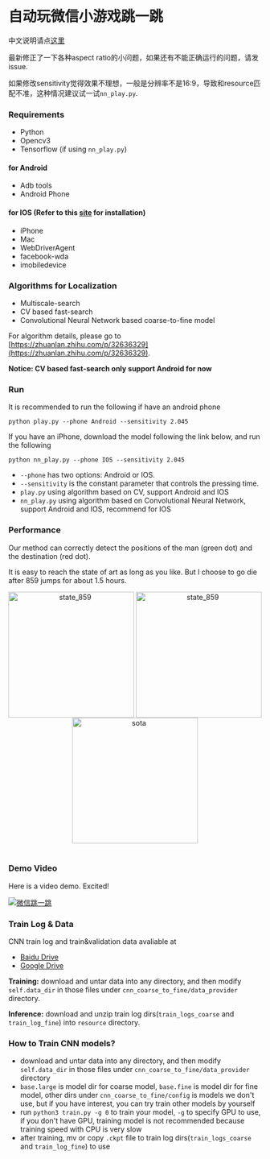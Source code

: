 # 自动玩微信小游戏跳一跳

中文说明请点[这里](https://github.com/Prinsphield/Wechat_AutoJump/blob/master/readme_cn.md)

最新修正了一下各种aspect ratio的小问题，如果还有不能正确运行的问题，请发issue.

如果修改sensitivity觉得效果不理想，一般是分辨率不是16:9，导致和resource匹配不准，这种情况建议试一试`nn_play.py`.

### Requirements

- Python
- Opencv3
- Tensorflow (if using `nn_play.py`)

#### for Android
- Adb tools
- Android Phone

#### for IOS (Refer to this [site](https://testerhome.com/topics/7220) for installation)
- iPhone
- Mac
- WebDriverAgent
- facebook-wda
- imobiledevice

### Algorithms for Localization
- Multiscale-search
- CV based fast-search
- Convolutional Neural Network based coarse-to-fine model

For algorithm details, please go to [https://zhuanlan.zhihu.com/p/32636329](https://zhuanlan.zhihu.com/p/32636329).

**Notice: CV based fast-search only support Android for now**

### Run

It is recommended to run the following if have an android phone

	python play.py --phone Android --sensitivity 2.045

If you have an iPhone, download the model following the link below, and run the following

	python nn_play.py --phone IOS --sensitivity 2.045

- `--phone` has two options: Android or IOS.
- `--sensitivity` is the constant parameter that controls the pressing time.
- `play.py` using algorithm based on CV, support Android and IOS
- `nn_play.py` using algorithm based on Convolutional Neural Network, support Android and IOS, recommend for IOS

### Performance

Our method can correctly detect the positions of the man (green dot) and the destination (red dot).

It is easy to reach the state of art as long as you like.
But I choose to go die after 859 jumps for about 1.5 hours.

<div align="center">
<img align="center" src="resource/state_859.png" width="250" alt="state_859">
<img align="center" src="resource/state_859_res.png" width="250" alt="state_859">
<img align="center" src="resource/sota.png" width="250" alt="sota">
</div>
<br/>

### Demo Video

Here is a video demo. Excited!

[![微信跳一跳](https://img.youtube.com/vi/OeTI2Kx8Ehc/0.jpg)](https://youtu.be/OeTI2Kx8Ehc "自动玩微信小游戏跳一跳")

### Train Log & Data

CNN train log and train&validation data avaliable at
- [Baidu Drive](https://pan.baidu.com/s/1c2rrlra)
- [Google Drive](https://drive.google.com/drive/folders/1tCUf2krzMpkQh_RJL02x0z__4j7MaUI4?usp=sharing)

**Training:** download and untar data into any directory, and then modify `self.data_dir` in those files under `cnn_coarse_to_fine/data_provider` directory.

**Inference:** download and unzip train log dirs(`train_logs_coarse` and `train_log_fine`) into `resource` directory.

### How to Train CNN models?
- download and untar data into any directory, and then modify `self.data_dir` in those files under `cnn_coarse_to_fine/data_provider` directory
- `base.large` is model dir for coarse model, `base.fine` is model dir for fine model, other dirs under `cnn_coarse_to_fine/config` is models we don't use, but if you have interest, you can try train other models by yourself
- run `python3 train.py -g 0` to train your model, `-g` to specify GPU to use, if you don't have GPU, training model is not recommended because training speed with CPU is very slow
- after training, mv or copy `.ckpt` file to train log dirs(`train_logs_coarse` and `train_log_fine`) to use

